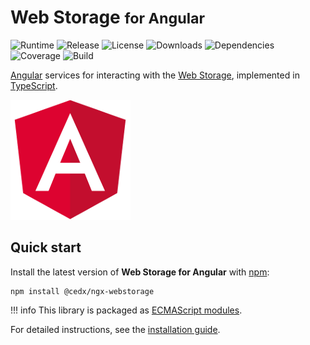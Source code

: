 # Web Storage <small>for Angular</small>
![Runtime](https://img.shields.io/npm/dependency-version/@cedx/ngx-webstorage/peer/@angular/core.svg) ![Release](https://img.shields.io/npm/v/@cedx/ngx-webstorage.svg) ![License](https://img.shields.io/npm/l/@cedx/ngx-webstorage.svg) ![Downloads](https://img.shields.io/npm/dt/@cedx/ngx-webstorage.svg) ![Dependencies](https://david-dm.org/cedx/ngx-webstorage.js.svg) ![Coverage](https://coveralls.io/repos/github/cedx/ngx-webstorage.js/badge.svg) ![Build](https://github.com/cedx/ngx-webstorage.js/workflows/build/badge.svg)

[Angular](https://angular.io) services for interacting with the [Web Storage](https://developer.mozilla.org/en-US/docs/Web/API/Storage),
implemented in [TypeScript](https://www.typescriptlang.org).

![Angular](img/angular.png)

## Quick start
Install the latest version of **Web Storage for Angular** with [npm](https://www.npmjs.com):

```shell
npm install @cedx/ngx-webstorage
```

!!! info
    This library is packaged as [ECMAScript modules](https://nodejs.org/api/esm.html).

For detailed instructions, see the [installation guide](installation.md).
